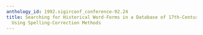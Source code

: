 ```yaml
---
anthology_id: 1992.sigirconf_conference-92.24
title: Searching for Historical Word-Forms in a Database of 17th-Century English Text
  Using Spelling-Correction Methods
---
```


